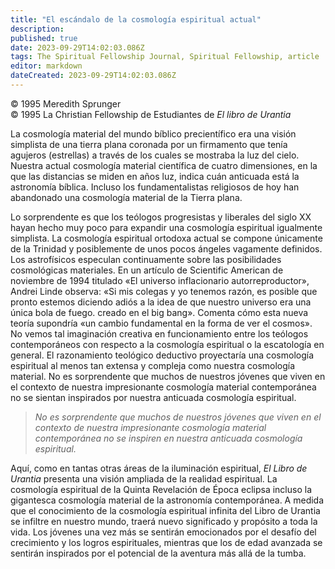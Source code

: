 ```yaml
---
title: "El escándalo de la cosmología espiritual actual"
description: 
published: true
date: 2023-09-29T14:02:03.086Z
tags: The Spiritual Fellowship Journal, Spiritual Fellowship, article
editor: markdown
dateCreated: 2023-09-29T14:02:03.086Z
---
```


<p class="v-card v-sheet theme--light grey lighten-3 px-2">© 1995 Meredith Sprunger<br>© 1995 La Christian Fellowship de Estudiantes de <i>El libro de Urantia</i></p>


La cosmología material del mundo bíblico precientífico era una visión simplista de una tierra plana coronada por un firmamento que tenía agujeros (estrellas) a través de los cuales se mostraba la luz del cielo. Nuestra actual cosmología material científica de cuatro dimensiones, en la que las distancias se miden en años luz, indica cuán anticuada está la astronomía bíblica. Incluso los fundamentalistas religiosos de hoy han abandonado una cosmología material de la Tierra plana.

Lo sorprendente es que los teólogos progresistas y liberales del siglo XX hayan hecho muy poco para expandir una cosmología espiritual igualmente simplista. La cosmología espiritual ortodoxa actual se compone únicamente de la Trinidad y posiblemente de unos pocos ángeles vagamente definidos. Los astrofísicos especulan continuamente sobre las posibilidades cosmológicas materiales. En un artículo de Scientific American de noviembre de 1994 titulado «El universo inflacionario autorreproductor», Andrei Linde observa: «Si mis colegas y yo tenemos razón, es posible que pronto estemos diciendo adiós a la idea de que nuestro universo era una única bola de fuego. creado en el big bang». Comenta cómo esta nueva teoría supondría «un cambio fundamental en la forma de ver el cosmos». No vemos tal imaginación creativa en funcionamiento entre los teólogos contemporáneos con respecto a la cosmología espiritual o la escatología en general. El razonamiento teológico deductivo proyectaría una cosmología espiritual al menos tan extensa y compleja como nuestra cosmología material. No es sorprendente que muchos de nuestros jóvenes que viven en el contexto de nuestra impresionante cosmología material contemporánea no se sientan inspirados por nuestra anticuada cosmología espiritual.

> _No es sorprendente que muchos de nuestros jóvenes que viven en el contexto de nuestra impresionante cosmología material contemporánea no se inspiren en nuestra anticuada cosmología espiritual._

Aquí, como en tantas otras áreas de la iluminación espiritual, _El Libro de Urantia_ presenta una visión ampliada de la realidad espiritual. La cosmología espiritual de la Quinta Revelación de Época eclipsa incluso la gigantesca cosmología material de la astronomía contemporánea. A medida que el conocimiento de la cosmología espiritual infinita del Libro de Urantia se infiltre en nuestro mundo, traerá nuevo significado y propósito a toda la vida. Los jóvenes una vez más se sentirán emocionados por el desafío del crecimiento y los logros espirituales, mientras que los de edad avanzada se sentirán inspirados por el potencial de la aventura más allá de la tumba.

